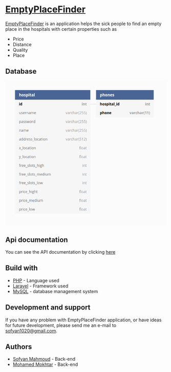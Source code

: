 [EmptyPlaceFinder](https://github.com/sofyanmahmoud0000/EmptyPlaceFinder)
============================================================

[EmptyPlaceFinder](https://github.com/sofyanmahmoud0000/EmptyPlaceFinder) is an application helps the sick people to find an empty place in the hospitals with certain properties such as
* Price
* Distance
* Quality
* Place

## Database 
![Database diagram](https://github.com/sofyanmahmoud0000/EmptyPlaceFinder/blob/master/Database.png)

## Api documentation
You can see the API documentation by clicking [here](https://docs0000.herokuapp.com/#info)

## Build with 
* [PHP](https://www.php.net/) - Language used
* [Laravel](https://laravel.com/) - Framework used
* [MySQL](https://dev.mysql.com/doc/refman/8.0/en/what-is-mysql.html) - database management system

## Development and support 
If you have any problem with EmptyPlaceFinder application, or have ideas for future development, please send me an e-mail to sofyan1020@gmail.com.


## Authors
* [Sofyan Mahmoud](https://github.com/sofyanmahmoud0000) - Back-end 
* [Mohamed Mokhtar](https://github.com/mohamed-mokhtar) - Back-end

